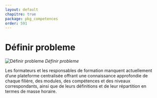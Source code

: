 ```yaml
---
layout: default
chapitre: true
package: pkg_competences
order: 591
---
```


# Définir probleme

![Définir probleme](/soli-lms/pkg_competences/images/Definir-probleme.png)
*Définir probleme*

Les formateurs et les responsables de formation manquent actuellement d’une plateforme centralisée offrant une connaissance approfondie de chaque filière, des modules, des compétences et des niveaux correspondants, ainsi que de leurs définitions et de leur répartition en termes de masse horaire.
